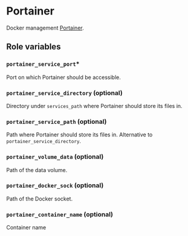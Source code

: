 # Portainer
Docker management [Portainer](https://www.portainer.io/).

## Role variables

### `portainer_service_port`*
Port on which Portainer should be accessible.

### `portainer_service_directory` (optional)
Directory under `services_path` where Portainer should store its files in.

### `portainer_service_path` (optional)
Path where Portainer should store its files in. Alternative to `portainer_service_directory`.

### `portainer_volume_data` (optional)
Path of the data volume.

### `portainer_docker_sock` (optional)
Path of the Docker socket.

### `portainer_container_name` (optional)
Container name